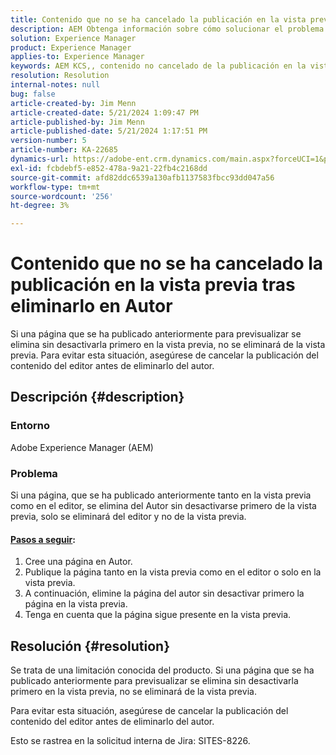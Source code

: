 ```yaml
---
title: Contenido que no se ha cancelado la publicación en la vista previa tras eliminarlo en Autor
description: AEM Obtenga información sobre cómo solucionar el problema de la en el que una página publicada anteriormente en Vista previa y Editor se elimina de Autor sin desactivarla primero en Vista previa.
solution: Experience Manager
product: Experience Manager
applies-to: Experience Manager
keywords: AEM KCS,, contenido no cancelado de la publicación en la vista previa, autor, resolución de problemas, Adobe Experience Manager
resolution: Resolution
internal-notes: null
bug: false
article-created-by: Jim Menn
article-created-date: 5/21/2024 1:09:47 PM
article-published-by: Jim Menn
article-published-date: 5/21/2024 1:17:51 PM
version-number: 5
article-number: KA-22685
dynamics-url: https://adobe-ent.crm.dynamics.com/main.aspx?forceUCI=1&pagetype=entityrecord&etn=knowledgearticle&id=ad48e763-7317-ef11-9f8a-6045bd006268
exl-id: fcbdebf5-e852-478a-9a21-22fb4c2168dd
source-git-commit: afd82ddc6539a130afb1137583fbcc93dd047a56
workflow-type: tm+mt
source-wordcount: '256'
ht-degree: 3%

---
```


# Contenido que no se ha cancelado la publicación en la vista previa tras eliminarlo en Autor


Si una página que se ha publicado anteriormente para previsualizar se elimina sin desactivarla primero en la vista previa, no se eliminará de la vista previa. Para evitar esta situación, asegúrese de cancelar la publicación del contenido del editor antes de eliminarlo del autor.

## Descripción {#description}


### Entorno

Adobe Experience Manager (AEM)

### Problema

Si una página, que se ha publicado anteriormente tanto en la vista previa como en el editor, se elimina del Autor sin desactivarse primero de la vista previa, solo se eliminará del editor y no de la vista previa.

#### <u>Pasos a seguir</u>:

1. Cree una página en Autor.
2. Publique la página tanto en la vista previa como en el editor o solo en la vista previa.
3. A continuación, elimine la página del autor sin desactivar primero la página en la vista previa.
4. Tenga en cuenta que la página sigue presente en la vista previa.





## Resolución {#resolution}


Se trata de una limitación conocida del producto. Si una página que se ha publicado anteriormente para previsualizar se elimina sin desactivarla primero en la vista previa, no se eliminará de la vista previa.

Para evitar esta situación, asegúrese de cancelar la publicación del contenido del editor antes de eliminarlo del autor.

Esto se rastrea en la solicitud interna de Jira: SITES-8226.
